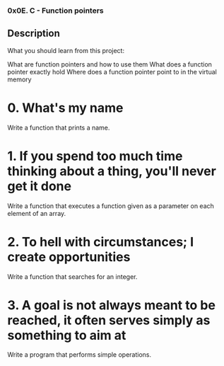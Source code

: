 ### 0x0E. C - Function pointers
## Description
What you should learn from this project:

What are function pointers and how to use them
What does a function pointer exactly hold
Where does a function pointer point to in the virtual memory
# 0. What's my name
Write a function that prints a name.
# 1. If you spend too much time thinking about a thing, you'll never get it done
Write a function that executes a function given as a parameter on each element of an array.
# 2. To hell with circumstances; I create opportunities
Write a function that searches for an integer.
# 3. A goal is not always meant to be reached, it often serves simply as something to aim at
Write a program that performs simple operations.